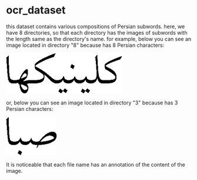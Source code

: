 # ocr_dataset
this dataset contains various compositions of Persian subwords.
here, we have 8 directories, so that each directory has the images of subwords with the length same as the directory's name.
for example, below you can see an image located in directory "8" because has 8 Persian characters:

![کلینیکها](https://github.com/sasolp/ocr_dataset/blob/main/8/-a_-_h_-_k_-_y_-_n_-_y_-_l_-_k_Lotus_R_7107.png)

or, below you can see an image located in directory "3" because has 3 Persian characters:

![صبا](https://github.com/sasolp/ocr_dataset/blob/main/3/-a_-_b_-_sad_Lotus_R_583.png)

It is noticeable that each file name has an annotation of the content of the image.
